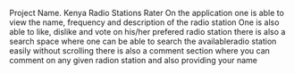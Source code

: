 Project Name. Kenya Radio Stations Rater
On the application one is able to view the name, frequency and description of the radio station
One is also able to like, dislike and vote on his/her prefered radio station
there is also a search space where one can be able to search the availableradio station easily without scrolling
there is also a comment section where you can comment on any given radion station and also providing your name
